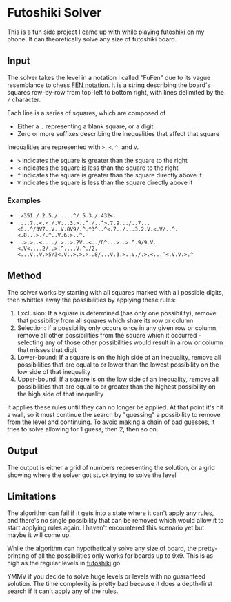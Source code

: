 # Futoshiki Solver

This is a fun side project I came up with while playing [futoshiki] on my phone. It can theoretically solve any size of futoshiki board.

## Input

The solver takes the level in a notation I called "FuFen" due to its vague resemblance to chess [FEN notation]. It is a string describing the board's squares row-by-row from top-left to bottom right, with lines delimited by the `/` character.

Each line is a series of squares, which are composed of 

* Either a `.` representing a blank square, or a digit
* Zero or more suffixes describing the inequalities that affect that square

Inequalities are represented with `>`, `<`, `^`, and `V`.

* `>` indicates the square is greater than the square to the right
* `<` indicates the square is less than the square to the right
* `^` indicates the square is greater than the square directly above it
* `V` indicates the square is less than the square directly above it

### Examples

* `.>351./.2.5./.....^/.5.3./.432<.`
* `....7..<.<./.V...3.>..^./..^>.7.9.../..7...<6..^/3V7..V..V.8V9/.^.^3^..^<.7../...3.2.V.<.V/..^.<.8...>./.^..V.6.>..^.`
* `..>.>..<..../.>..>.2V..<../6^...>..>.^.9/9.V.<.V<....2/..>.^....V.^./2.<...V..V.>5/3<.V..>.>.>..8/...V.3.>..V./.>.<...^<.V.V.>.^` 

## Method

The solver works by starting with all squares marked with all possible digits, then whittles away the possibilities by applying these rules:

1. Exclusion: If a square is determined (has only one possibility), remove that possibility from all squares which share its row or column
1. Selection: If a possibility only occurs once in any given row or column, remove all other possibilities from the square which it occurred - selecting any of those other possibilities would result in a row or column that misses that digit
1. Lower-bound: If a square is on the high side of an inequality, remove all possibilities that are equal to or lower than the lowest possibility on the low side of that inequality
1. Upper-bound: If a square is on the low side of an inequality, remove all possibilities that are equal to or greater than the highest possibility on the high side of that inequality

It applies these rules until they can no longer be applied. At that point it's hit a wall, so it must continue the search by "guessing" a possibility to remove from the level and continuing. To avoid making a chain of bad guesses, it tries to solve allowing for 1 guess, then 2, then so on.

## Output

The output is either a grid of numbers representing the solution, or a grid showing where the solver got stuck trying to solve the level

## Limitations

The algorithm can fail if it gets into a state where it can't apply any rules, and there's no single possibility that can be removed which would allow it to start applying rules again. I haven't encountered this scenario yet but maybe it will come up.

While the algorithm can hypothetically solve any size of board, the pretty-printing of all the possibilities only works for boards up to 9x9. This is as high as the regular levels in [futoshiki] go.

YMMV if you decide to solve huge levels or levels with no guaranteed solution. The time complexity is pretty bad because it does a depth-first search if it can't apply any of the rules.

[futoshiki]: https://play.google.com/store/apps/details?id=com.alexuvarov.android.futoshiki&hl=en_US&pli=1
[fen notation]: https://en.wikipedia.org/wiki/Forsyth%E2%80%93Edwards_Notation 